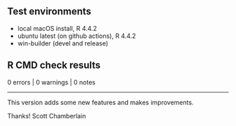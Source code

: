 ## Test environments

* local macOS install, R 4.4.2
* ubuntu latest (on github actions), R 4.4.2
* win-builder (devel and release)

## R CMD check results

0 errors | 0 warnings | 0 notes

---

This version adds some new features and makes improvements.

Thanks! 
Scott Chamberlain
